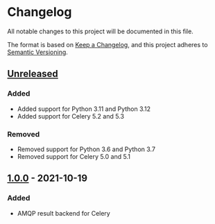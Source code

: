 # Changelog
All notable changes to this project will be documented in this file.

The format is based on [Keep a Changelog](https://keepachangelog.com/en/1.0.0/),
and this project adheres to [Semantic Versioning](https://semver.org/spec/v2.0.0.html).

## [Unreleased]
### Added
- Added support for Python 3.11 and Python 3.12
- Added support for Celery 5.2 and 5.3

### Removed
- Removed support for Python 3.6 and Python 3.7
- Removed support for Celery 5.0 and 5.1

## [1.0.0] - 2021-10-19
### Added
- AMQP result backend for Celery

[Unreleased]: https://github.com/anexia/celery-amqp-backend/compare/1.0.0...HEAD
[1.0.0]: https://github.com/anexia/celery-amqp-backend/releases/tag/1.0.0
